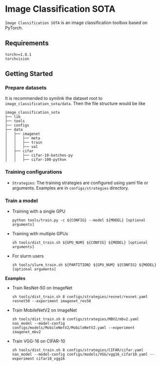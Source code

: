 # Image Classification SOTA  

`Image Classification SOTA` is an image classification toolbox based on PyTorch.

## Requirements
```
torch>=1.0.1
torchvision
```

## Getting Started  
### Prepare datasets  
It is recommended to symlink the dataset root to `image_classification_sota/data`. Then the file structure would be like  
```
image_classification_sota
├── lib
├── tools
├── configs
├── data
│   ├── imagenet
│   │   ├── meta
│   │   ├── train
│   │   ├── val
│   ├── cifar
│   │   ├── cifar-10-batches-py
│   │   ├── cifar-100-python
```

### Training configurations  
* `Strategies`: The training strategies are configured using yaml file or arguments. Examples are in `configs/strategies` directory.

### Train a model  

* Training with a single GPU  
    ```shell
    python tools/train.py -c ${CONFIG} --model ${MODEL} [optional arguments]
    ```

* Training with multiple GPUs
    ```shell
    sh tools/dist_train.sh ${GPU_NUM} ${CONFIG} ${MODEL} [optional arguments]
    ```

* For slurm users
    ```shell
    sh tools/slurm_train.sh ${PARTITION} ${GPU_NUM} ${CONFIG} ${MODEL} [optional arguments]
    ```

**Examples**  
* Train ResNet-50 on ImageNet
    ```shell
    sh tools/dist_train.sh 8 configs/strategies/resnet/resnet.yaml resnet50 --experiment imagenet_res50
    ```

* Train MobileNetV2 on ImageNet
    ```shell
    sh tools/dist_train.sh 8 configs/strategies/MBV2/mbv2.yaml nas_model --model-config configs/models/MobileNetV2/MobileNetV2.yaml --experiment imagenet_mbv2
    ```

* Train VGG-16 on CIFAR-10
    ```shell
    sh tools/dist_train.sh 8 configs/strategies/CIFAR/cifar.yaml nas_model --model-config configs/models/VGG/vgg16_cifar10.yaml --experiment cifar10_vgg16
    ```